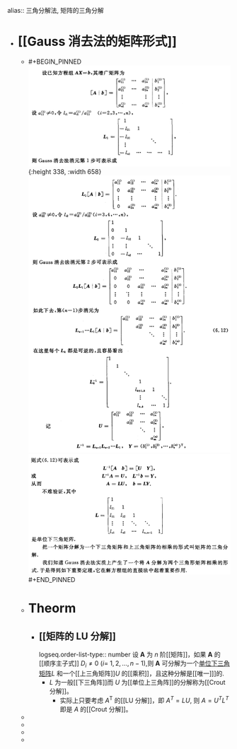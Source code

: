 alias:: 三角分解法, 矩阵的三角分解

- # [[Gauss 消去法的矩阵形式]]
	- #+BEGIN_PINNED
	  ![image.png](../assets/image_1701887543381_0.png){:height 338, :width 658}
	  ![image.png](../assets/image_1701887591367_0.png)
	  ![image.png](../assets/image_1701887712113_0.png) 
	  #+END_PINNED
	- # Theorm
		- ## [[矩阵的 LU 分解]]
		  logseq.order-list-type:: number
		  设 $\boldsymbol A$ 为 $n$ 阶[[矩阵]]，如果 $\boldsymbol A$ 的[[顺序主子式]] $D_i\neq0$ ($i=$ $1,2,...,n-1)$,则 $\boldsymbol A$ 可分解为一个[单位下三角矩阵]([[单位下三角矩阵]])$L$ 和一个[[上三角矩阵]]$U$ 的[[乘积]]，且这种分解是[[唯一]]]的.
			- $L$ 为一般[[下三角阵]]而 $U$ 为[[单位上三角阵]]的分解称为[[Crout 分解]]。
				- 实际上只要考虑 $A^\mathrm{T}$ 的[[LU 分解]]，即 $A^T=LU$, 则 $A=U^{T} L^{T}$ 即是 $A$ 的[[Crout 分解]]。
	-
	-
	-
	-